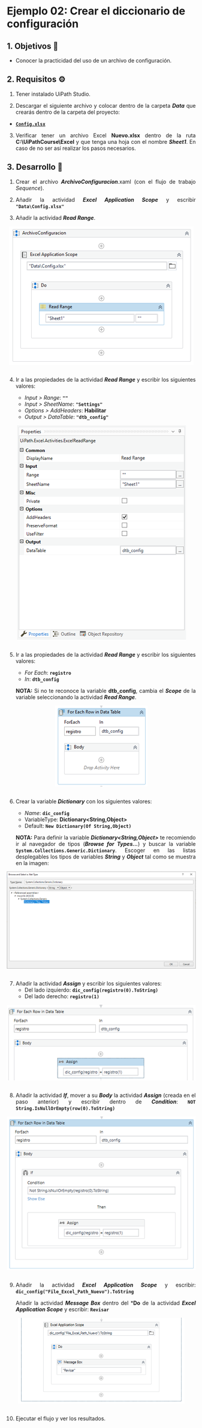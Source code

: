# Ejemplo 02: Crear el diccionario de configuración

<div style="text-align: justify;">

## 1. Objetivos :dart:

-  Conocer la practicidad del uso de un archivo de configuración.

## 2. Requisitos :gear:

1. Tener instalado UiPath Studio.

2. Descargar el siguiente archivo y colocar dentro de la carpeta ***Data*** que crearás dentro de la carpeta del proyecto:

- [**`Config.xlsx`**](https://github.com/bot-jcris/RPA-UiPath-Pepsico-2021/raw/main/Session-13/material/Config.xlsx)

3. Verificar tener un archivo Excel **Nuevo.xlsx** dentro de la ruta **C:\UiPathCourse\Excel** y que tenga una hoja con el nombre ***Sheet1***. En caso de no ser así realizar los pasos necesarios.

## 3. Desarrollo :hammer:

1. Crear el archivo ***ArchivoConfiguracion***.xaml (con el flujo de trabajo *Sequence*).

2. Añadir la actividad ***Excel Application Scope*** y escribir **`"Data\Config.xlsx"`**

3. Añadir la actividad ***Read Range***.

<div align="center">
<img src="assets/image03.png" align="center">
</div>
<br>

4. Ir a las propiedades de la actividad ***Read Range*** y escribir los siguientes valores:

    - *Input > Range*: **`""`**
    - *Input > SheetName*: **`"Settings"`**
    - *Options > AddHeaders*: **Habilitar**
    - *Output > DataTable*: **`"dtb_config"`**

<div align="center">
<img src="assets/image04.png" align="center">
</div>
<br>

5. Ir a las propiedades de la actividad ***Read Range*** y escribir los siguientes valores:

    - *For Each*: **`registro`**
    - *In*: **`dtb_config`**

    **NOTA:** Si no te reconoce la variable **dtb_config**, cambia el ***Scope*** de la variable seleccionando la actividad ***Read Range***.

<div align="center">
<img src="assets/image05.png" align="center">
</div>
<br>

6. Crear la variable ***Dictionary*** con los siguientes valores:
    - *Name*: **`dic_config`**
    - VariableType: **Dictionary<String,Object>**
    - Default: **`New Dictionary(Of String,Object)`**

    **NOTA:** Para definir la variable ***Dictionary<String,Object>*** te recomiendo ir al navegador de tipos (***Browse for Types...***) y buscar la variable **`System.Collections.Generic.Dictionary`**. Escoger en las listas desplegables los tipos de variables ***String*** y ***Object*** tal como se muestra en la imagen:

<div align="center">
<img src="assets/image06.png" align="center">
</div>
<br>

7. Añadir la actividad ***Assign*** y escribir los siguientes valores:
    - Del lado izquierdo: **`dic_config(registro(0).ToString)`**
    - Del lado derecho: **`registro(1)`**

<div align="center">
<img src="assets/image07.png" align="center">
</div>
<br>

8. Añadir la actividad ***If***, mover a su ***Body*** la actividad ***Assign*** (creada en el paso anterior) y escribir dentro de ***Condition***: **`NOT String.IsNullOrEmpty(row(0).ToString)`**

<div align="center">
<img src="assets/image08.png" align="center">
</div>
<br>

9. Añadir la actividad ***Excel Application Scope*** y escribir: **`dic_config("File_Excel_Path_Nuevo").ToString`**

    Añadir la actividad ***Message Box*** dentro del ***Do** de la actividad ***Excel Application Scope*** y escribir: **`Revisar`**

<div align="center">
<img src="assets/image09.png" align="center">
</div>
<br>

10. Ejecutar el flujo y ver los resultados.

</div>